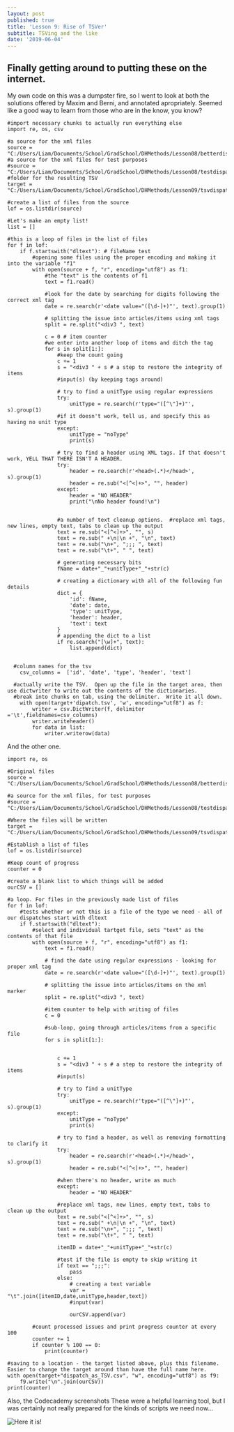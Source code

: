 ```yaml
---
layout: post
published: true
title: 'Lesson 9: Rise of TSVer'
subtitle: TSVing and the like
date: '2019-06-04'
---
```

## Finally getting around to putting these on the internet.

My own code on this was a dumpster fire, so I went to look at both the solutions offered by Maxim and Berni, and annotated apropriately.  Seemed like a good way to learn from those who are in the know, you know?

    #import necessary chunks to actually run everything else
    import re, os, csv

    #a source for the xml files
    source = "C:/Users/Liam/Documents/School/GradSchool/DHMethods/Lesson08/betterdispatch/"
    #a source for the xml files for test purposes
    #source = "C:/Users/Liam/Documents/School/GradSchool/DHMethods/Lesson08/testdispatch/"
    #folder for the resulting TSV
    target = "C:/Users/Liam/Documents/School/GradSchool/DHMethods/Lesson09/tsvdispatchX/"

    #create a list of files from the source
    lof = os.listdir(source)

    #Let's make an empty list!
    list = []

    #this is a loop of files in the list of files
    for f in lof:
        if f.startswith("dltext"): # fileName test
            #opening some files using the proper encoding and making it into the variable "f1"
            with open(source + f, "r", encoding="utf8") as f1:
                #the "text" is the contents of f1
                text = f1.read()

                #look for the date by searching for digits following the correct xml tag
                date = re.search(r'<date value="([\d-]+)"', text).group(1)

                # splitting the issue into articles/items using xml tags
                split = re.split("<div3 ", text)

                c = 0 # item counter
                #we enter into another loop of items and ditch the tag
                for s in split[1:]:
                    #keep the count going
                    c += 1
                    s = "<div3 " + s # a step to restore the integrity of items
                    #input(s) (by keeping tags around)

                    # try to find a unitType using regular expressions
                    try:
                        unitType = re.search(r'type="([^\"]+)"', s).group(1)
                    #if it doesn't work, tell us, and specify this as having no unit type
                    except:
                        unitType = "noType"
                        print(s)

                    # try to find a header using XML tags. If that doesn't work, YELL THAT THERE ISN'T A HEADER.
                    try:
                        header = re.search(r'<head>(.*)</head>', s).group(1)
                        header = re.sub("<[^<]+>", "", header)
                    except:
                        header = "NO HEADER"
                        print("\nNo header found!\n")


                    #a number of text cleanup options.  #replace xml tags, new lines, empty text, tabs to clean up the output
                    text = re.sub("<[^<]+>", "", s)
                    text = re.sub(" +\n|\n +", "\n", text)
                    text = re.sub("\n+", ";;; ", text)
                    text = re.sub("\t+", " ", text)

                    # generating necessary bits
                    fName = date+"_"+unitType+"_"+str(c)

                    # creating a dictionary with all of the following fun details
                    dict = {
                        'id': fName,
                        'date': date,
                        'type': unitType,
                        'header': header,
                        'text': text
                    }
                    # appending the dict to a list
                    if re.search("[\w]+", text):
                        list.append(dict)


      #column names for the tsv
        csv_columns =  ['id', 'date', 'type', 'header', 'text']

      #actually write the TSV.  Open up the file in the target area, then use dictwriter to write out the contents of the dictionaries.
      #break into chunks on tab, using the delimiter.  Write it all down.
        with open(target+'dipatch.tsv', 'w', encoding="utf8") as f:
            writer = csv.DictWriter(f, delimiter ='\t',fieldnames=csv_columns)
            writer.writeheader()
            for data in list:
                writer.writerow(data)
          
And the other one.

    import re, os

    #Original files
    source = "C:/Users/Liam/Documents/School/GradSchool/DHMethods/Lesson08/betterdispatch/"

    #a source for the xml files, for test purposes
    #source = "C:/Users/Liam/Documents/School/GradSchool/DHMethods/Lesson08/testdispatch/"

    #Where the files will be written
    target = "C:/Users/Liam/Documents/School/GradSchool/DHMethods/Lesson09/tsvdispatch/"

    #Establish a list of files
    lof = os.listdir(source)

    #Keep count of progress
    counter = 0 

    #create a blank list to which things will be added
    ourCSV = []

    #a loop. For files in the previously made list of files
    for f in lof:
        #tests whether or not this is a file of the type we need - all of our dispatches start with dltext
        if f.startswith("dltext"): 
            #select and individual tartget file, sets "text" as the contents of that file        
            with open(source + f, "r", encoding="utf8") as f1:
                text = f1.read()

                # find the date using regular expressions - looking for proper xml tag
                date = re.search(r'<date value="([\d-]+)"', text).group(1)

                # splitting the issue into articles/items on the xml marker
                split = re.split("<div3 ", text)

                #item counter to help with writing of files
                c = 0

                #sub-loop, going through articles/items from a specific file
                for s in split[1:]:


                    c += 1
                    s = "<div3 " + s # a step to restore the integrity of items
                    #input(s)

                    # try to find a unitType
                    try:
                        unitType = re.search(r'type="([^\"]+)"', s).group(1)
                    except:
                        unitType = "noType"
                        print(s)

                    # try to find a header, as well as removing formatting to clarify it
                    try:
                        header = re.search(r'<head>(.*)</head>', s).group(1)
                        header = re.sub("<[^<]+>", "", header)

                    #when there's no header, write as much
                    except:
                        header = "NO HEADER"

                    #replace xml tags, new lines, empty text, tabs to clean up the output
                    text = re.sub("<[^<]+>", "", s)
                    text = re.sub(" +\n|\n +", "\n", text)
                    text = re.sub("\n+", ";;; ", text)
                    text = re.sub("\t+", " ", text)

                    itemID = date+"_"+unitType+"_"+str(c)

                    #test if the file is empty to skip writing it
                    if text == ";;;":
                        pass
                    else:
                        # creating a text variable
                        var = "\t".join([itemID,date,unitType,header,text])
                        #input(var)

                        ourCSV.append(var)

            #count processed issues and print progress counter at every 100        
            counter += 1
            if counter % 100 == 0:
                print(counter)

    #saving to a location - the target listed above, plus this filename. Easier to change the target around than have the full name here.
    with open(target+"dispatch_as_TSV.csv", "w", encoding="utf8") as f9:
        f9.write("\n".join(ourCSV))
    print(counter)


Also, the Codecademy screenshots
These were a helpful learning tool, but I was certainly not really prepared for the kinds of scripts we need now...

![Here it is!]({{site.baseurl}}/img/lastpython.PNG)


